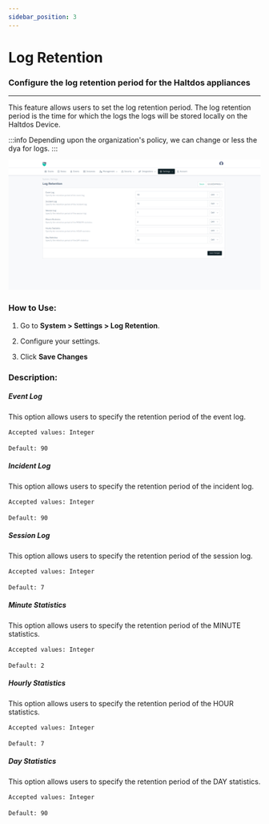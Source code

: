 ```yaml
---
sidebar_position: 3
---
```


# Log Retention

### Configure the log retention period for the Haltdos appliances

---
This feature allows users to set the log retention period. The log retention period is the time for which the logs the logs will be stored locally on the Haltdos Device.

:::info
Depending upon the organization's policy, we can change or less the dya for logs.
:::

![aaa_policy](/img/platform/v8/docs/syslogreten.png)

### How to Use:

1. Go to **System > Settings > Log Retention**.

2. Configure your settings.

3. Click **Save Changes**

### Description:

##### **Event Log**

This option allows users to specify the retention period of the event log.

    Accepted values: Integer

    Default: 90 

##### **Incident Log**

This option allows users to specify the retention period of the incident log.

    Accepted values: Integer

    Default: 90 

##### **Session Log**

This option allows users to specify the retention period of the session log.

    Accepted values: Integer

    Default: 7

##### **Minute Statistics**

This option allows users to specify the retention period of the MINUTE statistics.

    Accepted values: Integer

    Default: 2

##### **Hourly Statistics**

This option allows users to specify the retention period of the HOUR statistics.

    Accepted values: Integer

    Default: 7

##### **Day Statistics**

This option allows users to specify the retention period of the DAY statistics.

    Accepted values: Integer

    Default: 90
